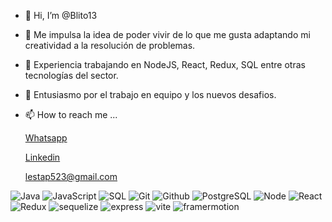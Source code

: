 - 👋 Hi, I’m @Blito13
- 👀 Me impulsa la idea de poder vivir de lo que me gusta adaptando mi creatividad a  la resolución de problemas. 
- 🌱 Experiencia trabajando en NodeJS, React, Redux, SQL entre otras tecnologías del sector. 
- 💞️ Entusiasmo por  el trabajo en equipo y los nuevos desafios.
- 📫 How to reach me ...

  [Whatsapp](https://wa.me/3512137573)</br>
  
  [Linkedin](https://www.linkedin.com/in/pablolesta/)
  
  lestap523@gmail.com

![Java](https://img.shields.io/badge/-Java-000000?style=flat&logo=java)
![JavaScript](https://img.shields.io/badge/-JavaScript-000000?style=flat&logo=javascript)
![SQL](https://img.shields.io/badge/-SQL-000000?style=flat&logo=mysql)
![Git](https://img.shields.io/badge/-Git-000000?style=flat&logo=git)
![Github](https://img.shields.io/badge/-Github-000000?style=flat&logo=github)
![PostgreSQL](https://img.shields.io/badge/-PostgreSQL-000000?style=flat&logo=postgresql) 
![Node](https://img.shields.io/badge/-Node-000000?style=flat&logo=node.js) 
![React](https://img.shields.io/badge/-React-000000?style=flat&logo=react) 
![Redux](https://img.shields.io/badge/-Redux-000000?style=flat&logo=redux) 
![sequelize](https://img.shields.io/badge/-sequelize-000000?style=flat&logo=sequelize)
![express](https://img.shields.io/badge/-express-000000?style=flat&logo=express)
![vite](https://img.shields.io/badge/-vite-000000?style=flat&logo=vite)
![framermotion](https://img.shields.io/badge/-framer-000000?style=flat&logo=framer)

